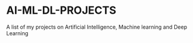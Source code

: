 # AI-ML-DL-PROJECTS
A list of my projects on Artificial Intelligence, Machine learning and Deep Learning

